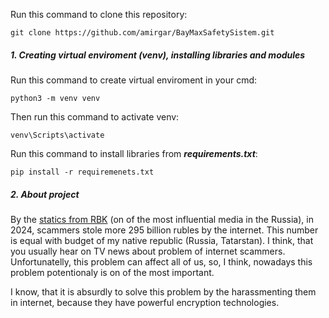 Run this command to clone this repository: 
```
git clone https://github.com/amirgar/BayMaxSafetySistem.git
```
##### 1. Creating virtual enviroment (venv), installing libraries and modules 
Run this command to create virtual enviroment in your cmd: 
```
python3 -m venv venv
```
Then run this command to activate venv: 
```
venv\Scripts\activate
```
Run this command to install libraries from ***requirements.txt***:
```
pip install -r requiremenets.txt
```
##### 2. About project 
By the [statics from RBK](https://www.rbc.ru/life/news/67c701169a79471c14b76fa5) (on of the most influential media in the Russia), in 2024, scammers stole more 295 billion rubles by the internet. This number is equal with budget of my native republic (Russia, Tatarstan).
I think, that you usually hear on TV news about problem of internet scammers. Unfortunatelly, this problem can affect all of us, so, I think, nowadays this problem potentionaly is on of the most important.

I know, that it is absurdly to solve this problem by the harassmenting them in internet, because they have powerful encryption technologies. 
